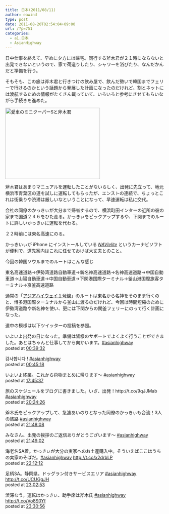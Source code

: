 ```yaml
---
title: 日本(2011/08/11)
author: eawind
type: post
date: 2011-08-20T02:54:04+09:00
url: /?p=751
categories:
  - a1.日本
  - AsianHighway
---
```

日中仕事を終えて、早めに夕方には帰宅。同行する斧木君が２１時にならないと出発できないというので、家で荷造りしたり、シャワーを浴びたり、なんだかんだと準備を行う。

そもそも、この旅は斧木君と行きつけの飲み屋で、飲んだ勢いで韓国までフェリーで行けるのかという話題から発展した計画になったのだけれど、割とネットには渡航するための情報がたくさん載っていて、いろいろと参考にさせてもらいながら手続きを進めた。

[<img class="alignnone size-medium wp-image-621" alt="愛車のミニクーパーSと斧木君" src="/img/wp/2011/08/CIMG16801.jpg" width="300" height="225" srcset="/img/wp/2011/08/CIMG16801.jpg 300w, /img/wp/2011/08/CIMG16801-1024x768.jpg 1024w, /img/wp/2011/08/CIMG16801.jpg 1600w" sizes="(max-width: 300px) 100vw, 300px" />][1]

斧木君はあまりマニュアルを運転したことがないらしく、出発に先立って、地元横浜市青葉区の道を試しに運転してもらったが、エンストの連続で、ちょっとこれは街乗りや渋滞は厳しいなということになって、早速運転は私に交代。

会社の同僚のかっきぃが大分まで帰省するので、横浜町田インターの近所の彼の家まで国道２４６をひた走る。かっきぃをピックアップするや、下関までのルートに詳しいかっきぃに運転を代わる。

２２時前には東名高速にのる。

かっきいぃが iPhone にインストールしている <a class="l" href="http://dribrain.com/" target="_blank"><em>NAVIelite</em></a> というカーナビソフトが便利で、道先案内はこれに任せておけば大丈夫とのこと。

今回の韓国ソウルまでのルートはこんな感じ

東名高速道路→伊勢湾道路自動車道→新名神高速道路→名神高速道路→中国自動車道→山陽自動車道→中国自動車道→下関港国際ターミナル→釜山港国際旅客ターミナル→京釜高速道路

通常の「<a href="http://ja.wikipedia.org/wiki/%E3%82%A2%E3%82%B8%E3%82%A2%E3%83%8F%E3%82%A4%E3%82%A6%E3%82%A7%E3%82%A41%E5%8F%B7%E7%B7%9A" target="_blank">アジアハイウェイ１号線</a>」のルートは東名から名神をそのまま行くのと、博多港国際ターミナルから釜山に渡るのだけれど、今回は時間短縮のために伊勢湾道路や新名神を使い、更には下関からの関釜フェリーにのって行く計画になった。

道中の模様は以下ツイッターの投稿を参照。

<div class="tl-tweet">
  <p class="tl-text">
    いよいよ出発の日になった。準備は皆様のサポートでよくよく行うことができました。あとはちゃんと仕事してから向かいます。<a href="http://twitter.com/search?q=%23asianhighway" target="_blank">#asianhighway<br /> </a>posted at <a href="http://twitter.com/eawind/status/101316759109369856" target="_blank">00:39:32</a>
  </p>

  <p class="tl-posted">
    감사합니다 ! <a href="http://twitter.com/search?q=%23asianhighway" target="_blank">#asianhighway<br /> </a>posted at <a href="http://twitter.com/eawind/status/101318209357099008" target="_blank">00:45:18</a>
  </p>
</div>

<div class="tl-tweet">
  <p class="tl-posted">
    いよいよ終業。これから荷物まとめに帰ります〜 <a href="http://twitter.com/search?q=%23asianhighway" target="_blank">#asianhighway<br /> </a>posted at <a href="http://twitter.com/eawind/status/101574979866460160" target="_blank">17:45:37</a>
  </p>
</div>

<div class="tl-tweet">
  <p class="tl-posted">
    旅のスケジュールをブログに書きました。いざ、出発！http://t.co/9qJJMab <a href="http://twitter.com/search?q=%23asianhighway" target="_blank">#asianhighway<br /> </a>posted at <a href="http://twitter.com/eawind/status/101614947397677057" target="_blank">20:24:26</a>
  </p>
</div>

<div class="tl-tweet">
  <p class="tl-posted">
    斧木氏をピックアップして、急遽あいのりとなった同僚のかっきぃも合流！3人の旅路 <a href="http://twitter.com/search?q=%23asianhighway" target="_blank">#asianhighway<br /> </a>posted at <a href="http://twitter.com/eawind/status/101636011435626496" target="_blank">21:48:08</a>
  </p>
</div>

<div class="tl-tweet">
  <p class="tl-posted">
    みなさん、出発の挨拶のご返信ありがとうございます〜 <a href="http://twitter.com/search?q=%23asianhighway" target="_blank">#asianhighway<br /> </a>posted at <a href="http://twitter.com/eawind/status/101636238985007104" target="_blank">21:49:02</a>
  </p>
</div>

<div class="tl-tweet">
  <p class="tl-posted">
    海老名SA着。かっきぃが大分の実家へのお土産購入中。そういえばここはうちの実家のそばだ。<a href="http://twitter.com/search?q=%23asianhighway" target="_blank">#asianhighway</a> <a href="http://t.co/x2drbLP" target="_blank">http://t.co/x2drbLP<br /> </a>posted at <a href="http://twitter.com/eawind/status/101642071433162752" target="_blank">22:12:12</a>
  </p>
</div>

<div class="tl-tweet">
  <p class="tl-posted">
    足柄SA。静岡県。ドッグラン付きサービスエリア <a href="http://twitter.com/search?q=%23asianhighway" target="_blank">#asianhighway</a> <a href="http://t.co/UCUGgJH" target="_blank">http://t.co/UCUGgJH<br /> </a>posted at <a href="http://twitter.com/eawind/status/101654826009636864" target="_blank">23:02:53</a>
  </p>
</div>

<div class="tl-tweet">
  <p class="tl-posted">
    渋滞なう。運転はかっきぃ、助手席は斧木氏 <a href="http://twitter.com/search?q=%23asianhighway" target="_blank">#asianhighway</a> <a href="http://t.co/Vo8S0Yf" target="_blank">http://t.co/Vo8S0Yf<br /> </a>posted at <a href="http://twitter.com/eawind/status/101661883030978560" target="_blank">23:30:56</a>
  </p>
</div>

 [1]: /img/wp/2011/08/CIMG16801.jpg

